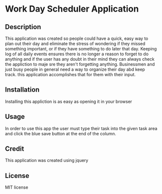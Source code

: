 # Work Day Scheduler Application

## Description

This application was created so people could have a quick, easy way to plan out their day and eliminate the stress of wondering if they missed something important, or if they have something to do later that day.
Keeping log of all daily events ensures there is no longer a reason to forget to do anything and if the user has any doubt in their mind they can always check the appliction to maje sre they aren't forgetting anything.
Businessmen and just busy people in general need a way to organize their day abd keep track. this application accomplishes that for them with their input.

## Installation

Installing this appliction is as easy as opening it in your browser

## Usage


In order to use this app the user must type their task into the given task area and click the blue save button at the end of the column.

## Credit

This application was created using jquery

## License

MIT license



